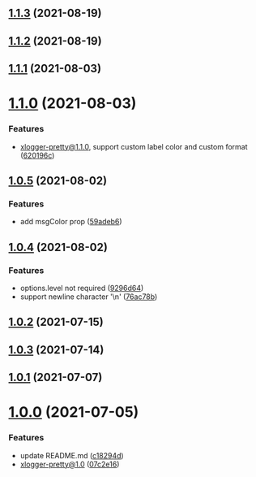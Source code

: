 ## [1.1.3](https://github.com/xinlei3166/xlogger-pretty/compare/v1.1.2...v1.1.3) (2021-08-19)



## [1.1.2](https://github.com/xinlei3166/xlogger-pretty/compare/v1.1.1...v1.1.2) (2021-08-19)



## [1.1.1](https://github.com/xinlei3166/xlogger-pretty/compare/v1.1.0...v1.1.1) (2021-08-03)



# [1.1.0](https://github.com/xinlei3166/xlogger-pretty/compare/v1.0.5...v1.1.0) (2021-08-03)


### Features

* xlogger-pretty@1.1.0, support custom label color and custom format ([620196c](https://github.com/xinlei3166/xlogger-pretty/commit/620196c6e7b1c55e19525045d86090ca88056e2d))



## [1.0.5](https://github.com/xinlei3166/xlogger-pretty/compare/v1.0.4...v1.0.5) (2021-08-02)


### Features

* add msgColor prop ([59adeb6](https://github.com/xinlei3166/xlogger-pretty/commit/59adeb6dd1ac10601d24e848d52966d7d68cb374))



## [1.0.4](https://github.com/xinlei3166/xlogger-pretty/compare/v1.0.2...v1.0.4) (2021-08-02)


### Features

* options.level not required ([9296d64](https://github.com/xinlei3166/xlogger-pretty/commit/9296d646e21fa372247a02bf3ab9679afab57ed6))
* support newline character '\n' ([76ac78b](https://github.com/xinlei3166/xlogger-pretty/commit/76ac78b9d7b3e3f35b3ded0e91a922b9ff2c2e6f))



## [1.0.2](https://github.com/xinlei3166/xlogger-pretty/compare/v1.0.3...v1.0.2) (2021-07-15)



## [1.0.3](https://github.com/xinlei3166/xlogger-pretty/compare/v1.0.1...v1.0.3) (2021-07-14)



## [1.0.1](https://github.com/xinlei3166/xlogger-pretty/compare/v1.0.0...v1.0.1) (2021-07-07)



# [1.0.0](https://github.com/xinlei3166/xlogger-pretty/compare/07c2e160edf46e7477efc433593b9642522a94fc...v1.0.0) (2021-07-05)


### Features

* update README.md ([c18294d](https://github.com/xinlei3166/xlogger-pretty/commit/c18294d762d20341c2411f1cd9acd6770ead6524))
* xlogger-pretty@1.0 ([07c2e16](https://github.com/xinlei3166/xlogger-pretty/commit/07c2e160edf46e7477efc433593b9642522a94fc))



